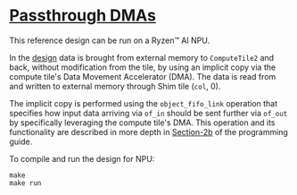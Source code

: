 <!---//===- README.md --------------------------*- Markdown -*-===//
//
// This file is licensed under the Apache License v2.0 with LLVM Exceptions.
// See https://llvm.org/LICENSE.txt for license information.
// SPDX-License-Identifier: Apache-2.0 WITH LLVM-exception
//
// Copyright (C) 2024, Advanced Micro Devices, Inc.
// 
//===----------------------------------------------------------------------===//-->

# <ins>Passthrough DMAs</ins>

This reference design can be run on a Ryzen™ AI NPU.

In the [design](./aie2.py) data is brought from external memory to `ComputeTile2` and back, without modification from the tile, by using an implicit copy via the compute tile's Data Movement Accelerator (DMA). The data is read from and written to external memory through Shim tile (`col`, 0).

The implicit copy is performed using the `object_fifo_link` operation that specifies how input data arriving via `of_in` should be sent further via `of_out` by specifically leveraging the compute tile's DMA. This operation and its functionality are described in more depth in [Section-2b](../../../programming_guide/section-2/section-2b/README.md/#object-fifo-link) of the programming guide.


To compile and run the design for NPU:
```
make
make run
```